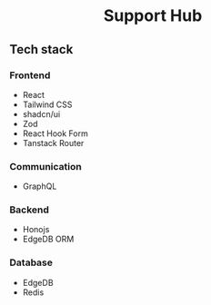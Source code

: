 <h1 align='center'>Support Hub</h1>

## Tech stack

### Frontend

- React
- Tailwind CSS
- shadcn/ui
- Zod
- React Hook Form
- Tanstack Router

### Communication

- GraphQL

### Backend

- Honojs
- EdgeDB ORM

### Database

- EdgeDB
- Redis

